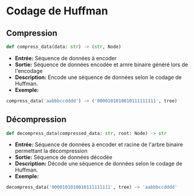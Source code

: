 # Codage de Huffman

## Compression
```py
def compress_data(data: str) -> (str, Node)
```
- **Entrée:** Séquence de données à encoder
- **Sortie:** Séquence de données encodée et arnre binaire généré lors de l'encodage
- **Description:** Encode une séquence de données selon le codage de Huffman.
- **Exemple:**
```py
compress_data('aabbbccdddd') -> ('0000101010010111111111', tree)
```

## Décompression
```py
def decompress_data(compressed_data: str, root: Node) -> str
```
- **Entrée:** Séquence de données à encoder et racine de l'arbre binaire permettant la décompression
- **Sortie:** Séquence de données décodée
- **Description:** Décode une séquence de données selon le codage de Huffman.
- **Exemple:**
```py
decompress_data('0000101010010111111111', tree) -> 'aabbbccdddd'
```